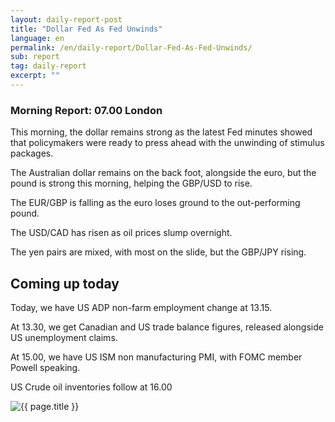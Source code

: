 ```yaml
---
layout: daily-report-post
title: "Dollar Fed As Fed Unwinds"
language: en
permalink: /en/daily-report/Dollar-Fed-As-Fed-Unwinds/
sub: report
tag: daily-report
excerpt: ""
---
```

### Morning Report: 07.00 London

This morning, the dollar remains strong as the latest Fed minutes showed that policymakers were ready to press ahead with the unwinding of stimulus packages. 

The Australian dollar remains on the back foot, alongside the euro, but the pound is strong this morning, helping the GBP/USD to rise. 

The EUR/GBP is falling as the euro loses ground to the out-performing pound. 

The USD/CAD has risen as oil prices slump overnight. 

The yen pairs are mixed, with most on the slide, but the GBP/JPY rising. 

## Coming up today

Today, we have US ADP non-farm employment change at 13.15. 

At 13.30, we get Canadian and US trade balance figures, released alongside US unemployment claims. 

At 15.00, we have US ISM non manufacturing PMI, with FOMC member Powell speaking.

US Crude oil inventories follow at 16.00 
 

<p><img src="{{ "/assets/images/daily-report/2017-07-06.png" | relative_url }}" alt="{{ page.title }}" title="{{ page.title }}"></p>